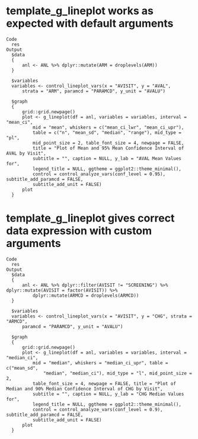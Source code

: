 # template_g_lineplot works as expected with default arguments

    Code
      res
    Output
      $data
      {
          anl <- ANL %>% dplyr::mutate(ARM = droplevels(ARM))
      }
      
      $variables
      variables <- control_lineplot_vars(x = "AVISIT", y = "AVAL", 
          strata = "ARM", paramcd = "PARAMCD", y_unit = "AVALU")
      
      $graph
      {
          grid::grid.newpage()
          plot <- g_lineplot(df = anl, variables = variables, interval = "mean_ci", 
              mid = "mean", whiskers = c("mean_ci_lwr", "mean_ci_upr"), 
              table = c("n", "mean_sd", "median", "range"), mid_type = "pl", 
              mid_point_size = 2, table_font_size = 4, newpage = FALSE, 
              title = "Plot of Mean and 95% Mean Confidence Interval of AVAL by Visit", 
              subtitle = "", caption = NULL, y_lab = "AVAL Mean Values for", 
              legend_title = NULL, ggtheme = ggplot2::theme_minimal(), 
              control = control_analyze_vars(conf_level = 0.95), subtitle_add_paramcd = FALSE, 
              subtitle_add_unit = FALSE)
          plot
      }
      

# template_g_lineplot gives correct data expression with custom arguments

    Code
      res
    Output
      $data
      {
          anl <- ANL %>% dplyr::filter(AVISIT != "SCREENING") %>% dplyr::mutate(AVISIT = factor(AVISIT)) %>% 
              dplyr::mutate(ARMCD = droplevels(ARMCD))
      }
      
      $variables
      variables <- control_lineplot_vars(x = "AVISIT", y = "CHG", strata = "ARMCD", 
          paramcd = "PARAMCD", y_unit = "AVALU")
      
      $graph
      {
          grid::grid.newpage()
          plot <- g_lineplot(df = anl, variables = variables, interval = "median_ci", 
              mid = "median", whiskers = "median_ci_upr", table = c("mean_sd", 
                  "median", "median_ci"), mid_type = "l", mid_point_size = 2, 
              table_font_size = 4, newpage = FALSE, title = "Plot of Median and 90% Median Confidence Interval of CHG by Visit", 
              subtitle = "", caption = NULL, y_lab = "CHG Median Values for", 
              legend_title = NULL, ggtheme = ggplot2::theme_minimal(), 
              control = control_analyze_vars(conf_level = 0.9), subtitle_add_paramcd = FALSE, 
              subtitle_add_unit = FALSE)
          plot
      }
      

